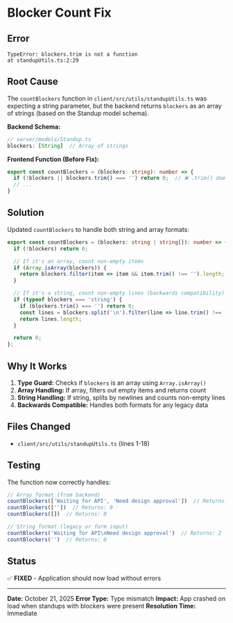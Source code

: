 # Blocker Count Fix

## Error

```
TypeError: blockers.trim is not a function
at standupUtils.ts:2:29
```

## Root Cause

The `countBlockers` function in `client/src/utils/standupUtils.ts` was expecting a string parameter, but the backend returns `blockers` as an array of strings (based on the Standup model schema).

**Backend Schema:**
```typescript
// server/models/Standup.ts
blockers: [String]  // Array of strings
```

**Frontend Function (Before Fix):**
```typescript
export const countBlockers = (blockers: string): number => {
  if (!blockers || blockers.trim() === '') return 0;  // ❌ .trim() doesn't exist on arrays
  // ...
}
```

## Solution

Updated `countBlockers` to handle both string and array formats:

```typescript
export const countBlockers = (blockers: string | string[]): number => {
  if (!blockers) return 0;

  // If it's an array, count non-empty items
  if (Array.isArray(blockers)) {
    return blockers.filter(item => item && item.trim() !== '').length;
  }

  // If it's a string, count non-empty lines (backwards compatibility)
  if (typeof blockers === 'string') {
    if (blockers.trim() === '') return 0;
    const lines = blockers.split('\n').filter(line => line.trim() !== '');
    return lines.length;
  }

  return 0;
};
```

## Why It Works

1. **Type Guard:** Checks if `blockers` is an array using `Array.isArray()`
2. **Array Handling:** If array, filters out empty items and returns count
3. **String Handling:** If string, splits by newlines and counts non-empty lines
4. **Backwards Compatible:** Handles both formats for any legacy data

## Files Changed

- `client/src/utils/standupUtils.ts` (lines 1-18)

## Testing

The function now correctly handles:

```typescript
// Array format (from backend)
countBlockers(['Waiting for API', 'Need design approval'])  // Returns: 2
countBlockers([''])  // Returns: 0
countBlockers([])  // Returns: 0

// String format (legacy or form input)
countBlockers('Waiting for API\nNeed design approval')  // Returns: 2
countBlockers('')  // Returns: 0
```

## Status

✅ **FIXED** - Application should now load without errors

---

**Date:** October 21, 2025
**Error Type:** Type mismatch
**Impact:** App crashed on load when standups with blockers were present
**Resolution Time:** Immediate

